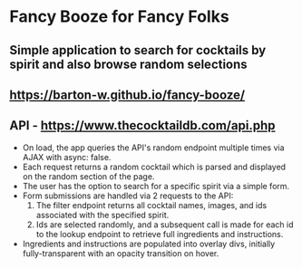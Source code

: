 # Fancy Booze for Fancy Folks

## Simple application to search for cocktails by spirit and also browse random selections

## https://barton-w.github.io/fancy-booze/

## API - https://www.thecocktaildb.com/api.php

* On load, the app queries the API's random endpoint multiple times via AJAX with async: false.
* Each request returns a random cocktail which is parsed and displayed on the random section of the page.
* The user has the option to search for a specific spirit via a simple form.
* Form submissions are handled via 2 requests to the API:
  1. The filter endpoint returns all cocktail names, images, and ids associated with the specified spirit.
  2. Ids are selected randomly, and a subsequent call is made for each id to the lookup endpoint to retrieve full ingredients and instructions.
* Ingredients and instructions are populated into overlay divs, initially fully-transparent with an opacity transition on hover.
